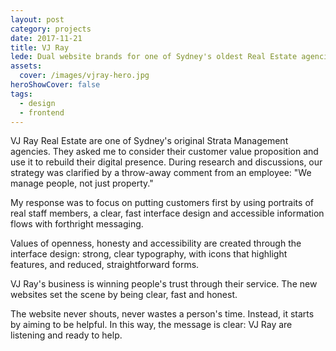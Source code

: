 ```yaml
---
layout: post
category: projects
date: 2017-11-21
title: VJ Ray
lede: Dual website brands for one of Sydney's oldest Real Estate agencies.
assets: 
  cover: /images/vjray-hero.jpg
heroShowCover: false
tags: 
  - design
  - frontend
---
```


VJ Ray Real Estate are one of Sydney's original Strata Management agencies. They asked me to consider their customer value proposition and use it to rebuild their digital presence. During research and discussions, our strategy was clarified by a throw-away comment from an employee: "We manage people, not just property."

<!-- @[LazyImage](project src="/images/vjray-research.png") -->

<Media ratio="1740/1681" image="/images/vjray-service-portraits.png" />

My response was to focus on putting customers first by using portraits of real staff members, a clear, fast interface design and accessible information flows with forthright messaging.

<MediaVideo src="287000040" ratio="540/1036" frame />

Values of openness, honesty and accessibility are created through the interface design: strong, clear typography, with icons that highlight features, and reduced, straightforward forms.

VJ Ray's business is winning people's trust through their service. The new websites set the scene by being clear, fast and honest.

<!-- > Our new sites are helping us to redefine how our customers think of us. All of our competitors look the same. Callum has helped us to avoid their pitfalls and create messages that set us apart in look, and in service approach.” _Michael Pollard, Owner_ -->

<Media ratio="2175/1600" image="/images/vjray-mobile-screens-2.png" />

The website never shouts, never wastes a person's time. Instead, it starts by aiming to be helpful. In this way, the message is clear: VJ Ray are listening and ready to help.

<!-- @[MarkdownNote](note="Frontend development done in collaboration with <a href='https://github.com/BarryPH'> Barry Phillip Hall.</a>") -->

<PostButton link="https://vjray.com.au" label="Visit VJ Ray" />
<PostButton link="https://vjraystrata.com.au" label="Visit VJ Ray Strata" />

<script>
import Media from "../../src/components/Media";
import MediaVideo from "../../src/components/MediaVideo";
import PostButton from "../../src/components/PostButton";
export default {
  components: {
    Media,
    MediaVideo,
    PostButton
  }
}
</script>
